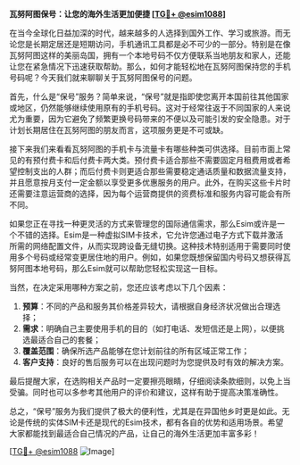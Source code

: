 **瓦努阿图保号：让您的海外生活更加便捷 [[TG💪+ @esim1088](https://t.me/s/esim1088)]**

在当今全球化日益加深的时代，越来越多的人选择到国外工作、学习或旅游。而无论您是长期定居还是短期访问，手机通讯工具都是必不可少的一部分。特别是在像瓦努阿图这样的美丽岛国，拥有一个本地号码不仅方便联系当地朋友和家人，还能让您在紧急情况下迅速获取帮助。那么，如何才能轻松地在瓦努阿图保持您的手机号码呢？今天我们就来聊聊关于瓦努阿图保号的问题。

首先，什么是“保号”服务？简单来说，“保号”就是指即使您离开本国前往其他国家或地区，仍然能够继续使用原有的手机号码。这对于经常往返于不同国家的人来说尤为重要，因为它避免了频繁更换号码带来的不便以及可能引发的安全隐患。对于计划长期居住在瓦努阿图的朋友而言，这项服务更是不可或缺。

接下来我们来看看瓦努阿图的手机卡与流量卡有哪些种类可供选择。目前市面上常见的有预付费卡和后付费卡两大类。预付费卡适合那些不需要固定月租费用或者希望控制支出的人群；而后付费卡则更适合那些需要稳定通话质量和数据流量支持，并且愿意按月支付一定金额以享受更多优惠服务的用户。此外，在购买这些卡片时还需要注意运营商的选择，因为每个运营商提供的资费标准和服务内容可能会有所不同。

如果您正在寻找一种更灵活的方式来管理您的国际通信需求，那么Esim或许是一个不错的选择。Esim是一种虚拟SIM卡技术，它允许您通过电子方式下载并激活所需的网络配置文件，从而实现跨设备无缝切换。这种技术特别适用于需要同时使用多个号码或经常变更居住地的用户。例如，如果您既想保留国内号码又想获得瓦努阿图本地号码，那么Esim就可以帮助您轻松实现这一目标。

当然，在决定采用哪种方案之前，您还应该考虑以下几个因素：
1. **预算**：不同的产品和服务其价格差异较大，请根据自身经济状况做出合理选择；
2. **需求**：明确自己主要使用手机的目的（如打电话、发短信还是上网），以便挑选最适合自己的套餐；
3. **覆盖范围**：确保所选产品能够在您计划前往的所有区域正常工作；
4. **客户支持**：良好的售后服务可以在出现问题时为您提供及时有效的解决方案。

最后提醒大家，在选购相关产品时一定要擦亮眼睛，仔细阅读条款细则，以免上当受骗。同时也可以多参考其他用户的评价和建议，这样有助于提高决策准确性。

总之，“保号”服务为我们提供了极大的便利性，尤其是在异国他乡时更是如此。无论是传统的实体SIM卡还是现代的Esim技术，都有各自的优势和适用场景。希望大家都能找到最适合自己情况的产品，让自己的海外生活更加丰富多彩！

[[TG💪+ @esim1088](https://t.me/s/esim1088) ![Image](https://i.postimg.cc/4NQfJmqS/Snipaste-2025-05-13-00-14-12.png)]